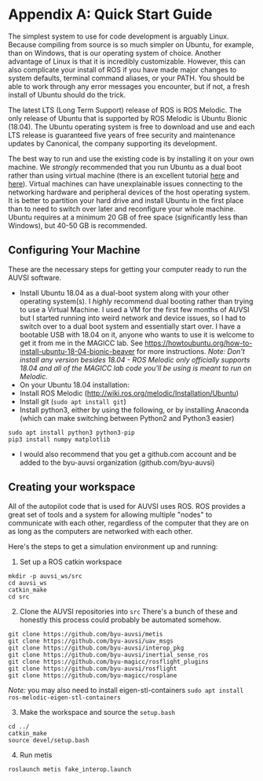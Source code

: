 # Appendix A: Quick Start Guide

The simplest system to use for code development is arguably Linux. Because compiling from source is so much simpler on Ubuntu, for example, than on Windows, that is our operating system of choice. Another advantage of Linux is that it is incredibly customizable. However, this can also complicate your install of ROS if you have made major changes to system defaults, terminal command aliases, or your PATH. You should be able to work through any error messages you encounter, but if not, a fresh install of Ubuntu should do the trick.

The latest LTS (Long Term Support) release of ROS is ROS Melodic. The only release of Ubuntu that is supported by ROS Melodic is Ubuntu Bionic (18.04). The Ubuntu operating system is free to download and use and each LTS release is guaranteed five years of free security and maintenance updates by Canonical, the company supporting its development.

The best way to run and use the existing code is by installing it on your own machine. We _strongly_ recommended that you run Ubuntu as a dual boot rather than using virtual machine (there is an excellent tutorial [here](https://www.tecmint.com/install-ubuntu-alongside-with-windows-dual-boot) and [here](https://howtoubuntu.org/how-to-install-ubuntu-18-04-bionic-beaver)). Virtual machines can have unexplainable issues connecting to the networking hardware and peripheral devices of the host operating system. It is better to partition your hard drive and install Ubuntu in the first place than to need to switch over later and reconfigure your whole machine. Ubuntu requires at a minimum 20 GB of free space (significantly less than Windows), but 40-50 GB is recommended.

## Configuring Your Machine
These are the necessary steps for getting your computer ready to run the AUVSI software.
* Install Ubuntu 18.04 as a dual-boot system along with your other operating system(s). I _highly_ recommend dual booting rather than trying to use a Virtual Machine. I used a VM for the first few months of AUVSI but I started running into weird network and device issues, so I had to switch over to a dual boot system and essentially start over. I have a bootable USB with 18.04 on it, anyone who wants to use it is welcome to get it from me in the MAGICC lab. See https://howtoubuntu.org/how-to-install-ubuntu-18-04-bionic-beaver for more instructions. *Note: Don't install any version besides 18.04 - ROS Melodic only officially supports 18.04 and all of the MAGICC lab code you'll be using is meant to run on Melodic.*
* On your Ubuntu 18.04 installation:
* Install ROS Melodic (http://wiki.ros.org/melodic/Installation/Ubuntu)
* Install git (`sudo apt install git`)
* Install python3, either by using the following, or by installing Anaconda (which can make switching between Python2 and Python3 easier)
```
sudo apt install python3 python3-pip
pip3 install numpy matplotlib 
```
* I would also recommend that you get a github.com account and be added to the byu-auvsi organization (github.com/byu-auvsi)

## Creating your workspace
All of the autopilot code that is used for AUVSI uses ROS. ROS provides a great set of tools and a system for allowing multiple "nodes" to communicate with each other, regardless of the computer that they are on as long as the computers are networked with each other.

Here's the steps to get a simulation environment up and running:
1. Set up a ROS catkin workspace
```
mkdir -p auvsi_ws/src
cd auvsi_ws
catkin_make
cd src
```

2. Clone the AUVSI repositories into `src`
There's a bunch of these and honestly this process could probably be automated somehow.
```
git clone https://github.com/byu-auvsi/metis
git clone https://github.com/byu-auvsi/uav_msgs
git clone https://github.com/byu-auvsi/interop_pkg
git clone https://github.com/byu-auvsi/inertial_sense_ros
git clone https://github.com/byu-magicc/rosflight_plugins
git clone https://github.com/byu-auvsi/rosflight
git clone https://github.com/byu-magicc/rosplane
```

*Note:* you may also need to install eigen-stl-containers
`sudo apt install ros-melodic-eigen-stl-containers`


3. Make the workspace and source the `setup.bash`
```
cd ../
catkin_make
source devel/setup.bash
```

4. Run metis
```
roslaunch metis fake_interop.launch
```
